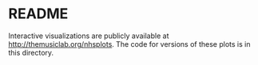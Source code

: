# README

Interactive visualizations are publicly available at http://themusiclab.org/nhsplots. The code for versions of these plots is in this directory.
